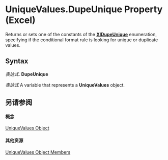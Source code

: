 
# UniqueValues.DupeUnique Property (Excel)

Returns or sets one of the constants of the  **[XlDupeUnique](73c1d82e-3932-aa1e-bf34-d01373c4c264.md)** enumeration, specifying if the conditional format rule is looking for unique or duplicate values.


## Syntax

 _表达式_. **DupeUnique**

 _表达式_ A variable that represents a **UniqueValues** object.


## 另请参阅


#### 概念


[UniqueValues Object](1b8f056f-040c-7df4-8895-26a520cf6c1b.md)
#### 其他资源


[UniqueValues Object Members](http://msdn.microsoft.com/library/53c161ba-b9ef-e052-2fd3-4c662454c5fc%28Office.15%29.aspx)